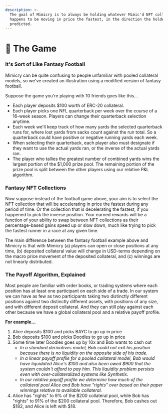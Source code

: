 ```yaml
---
description: >-
  The goal of Mimicry is to always be holding whatever Mimic'd NFT collection
  happens to be moving in price the fastest, in the direction the holder
  predicted.
---
```


# 🎲 The Game

### It's Sort of Like Fantasy Football

Mimicry can be quite confusing to people unfamiliar with pooled collateral models, so we've created an illustration using a modified version of fantasy football.&#x20;

Suppose the game you're playing with 10 friends goes like this…

* Each player deposits $100 worth of ERC-20 collateral.
* Each player picks one NFL quarterback per week over the course of a 16-week season. Players can change their quarterback selection anytime.
* Each week we'll keep track of how many yards the selected quarterback runs for, where lost yards from sacks count against the run total. So a quarterback could have positive or negative running yards each week.
* When selecting their quarterback, each player also must designate if they want to use the actual yards ran, or the inverse of the actual yards ran.
* The player who tallies the greatest number of combined yards wins the largest portion of the $1,000 prize pool. The remaining portion of the prize pool is split between the other players using our relative P\&L algorithm.

### Fantasy NFT Collections

Now suppose instead of the football game above, your aim is to select the NFT collection that will be accelerating in price the fastest during any period of time. Or the collection that is decelerating the fastest, if you happened to pick the inverse position. Your earned rewards will be a function of your ability to swap between NFT collections as their percentage-based gains speed up or slow down, much like trying to pick the fastest runner in a race at any given time.

The main difference between the fantasy football example above and Mimicry is that with Mimicry (a) players can open or close positions at any time, (b) deposited collateral value will change in USD-terms depending on the macro price movement of the deposited collateral, and (c) winnings are not linearly distributed.

### The Payoff Algorithm, Explained

Most people are familiar with order books, or trading systems where each position has at least one participant on each side of a trade. In our system we can have as few as two participants taking two distinctly different positions against two distinctly different assets, with positions of any size, and with different deposit collateral. And they can still play against each other because we have a global collateral pool and a relative payoff profile.

**For example…**

1. Alice deposits $100 and picks BAYC to go up in price
2. Bob deposits $100 and picks Doodles to go up in price
3. Some time later Doodles goes up by 10x and Bob wants to cash out
   * _In a standard derivatives model, Bob could not exit his position because there is no liquidity on the opposite side of his trade._
   * _In a linear payoff profile for a pooled collateral model, Bob would have liquidated Alice's $100 and also been owed $900 that the system couldn't afford to pay him. This liquidity problem persists even with over-collateralized systems like Synthetix._
   * _In our relative payoff profile we determine how much of the collateral pool Alice and Bob have "rights" over based on their paper winnings relative to available collateral._
4. Alice has "rights" to 9% of the $200 collateral pool, while Bob has "rights" to 91% of the $200 collateral pool. Therefore, Bob cashes out $182, and Alice is left with $18.
